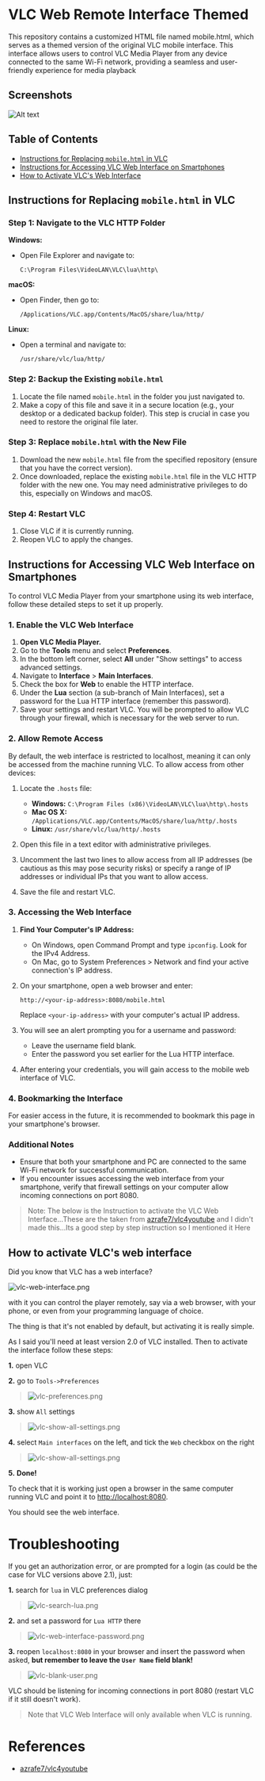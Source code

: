 # VLC Web Remote Interface Themed

This repository contains a customized HTML file named mobile.html, which serves as a themed version of the original VLC mobile interface. This interface allows users to control VLC Media Player from any device connected to the same Wi-Fi network, providing a seamless and user-friendly experience for media playback

## Screenshots

![Alt text](demo.png)

## Table of Contents

- [Instructions for Replacing `mobile.html` in VLC](#instructions-for-replacing-mobilehtml-in-vlc)
- [Instructions for Accessing VLC Web Interface on Smartphones](#instructions-for-accessing-vlc-web-interface-on-smartphones)
- [How to Activate VLC's Web Interface](#how-to-activate-vlcs-web-interface)


## Instructions for Replacing `mobile.html` in VLC

### Step 1: Navigate to the VLC HTTP Folder

**Windows:**
- Open File Explorer and navigate to:
  ```
  C:\Program Files\VideoLAN\VLC\lua\http\
  ```

**macOS:**
- Open Finder, then go to:
  ```
  /Applications/VLC.app/Contents/MacOS/share/lua/http/
  ```

**Linux:**
- Open a terminal and navigate to:
  ```
  /usr/share/vlc/lua/http/
  ```

### Step 2: Backup the Existing `mobile.html`

1. Locate the file named `mobile.html` in the folder you just navigated to.
2. Make a copy of this file and save it in a secure location (e.g., your desktop or a dedicated backup folder). This step is crucial in case you need to restore the original file later.

### Step 3: Replace `mobile.html` with the New File

1. Download the new `mobile.html` file from the specified repository (ensure that you have the correct version).
2. Once downloaded, replace the existing `mobile.html` file in the VLC HTTP folder with the new one. You may need administrative privileges to do this, especially on Windows and macOS.

### Step 4: Restart VLC

1. Close VLC if it is currently running.
2. Reopen VLC to apply the changes.


## Instructions for Accessing VLC Web Interface on Smartphones

To control VLC Media Player from your smartphone using its web interface, follow these detailed steps to set it up properly.

### **1. Enable the VLC Web Interface**

1. **Open VLC Media Player.**
2. Go to the **Tools** menu and select **Preferences**.
3. In the bottom left corner, select **All** under "Show settings" to access advanced settings.
4. Navigate to **Interface** > **Main Interfaces**.
5. Check the box for **Web** to enable the HTTP interface.
6. Under the **Lua** section (a sub-branch of Main Interfaces), set a password for the Lua HTTP interface (remember this password).
7. Save your settings and restart VLC. You will be prompted to allow VLC through your firewall, which is necessary for the web server to run.

### **2. Allow Remote Access**

By default, the web interface is restricted to localhost, meaning it can only be accessed from the machine running VLC. To allow access from other devices:

1. Locate the `.hosts` file:
   - **Windows:** `C:\Program Files (x86)\VideoLAN\VLC\lua\http\.hosts`
   - **Mac OS X:** `/Applications/VLC.app/Contents/MacOS/share/lua/http/.hosts`
   - **Linux:** `/usr/share/vlc/lua/http/.hosts`
   
2. Open this file in a text editor with administrative privileges.
3. Uncomment the last two lines to allow access from all IP addresses (be cautious as this may pose security risks) or specify a range of IP addresses or individual IPs that you want to allow access.
4. Save the file and restart VLC.

### **3. Accessing the Web Interface**

1. **Find Your Computer's IP Address:**
   - On Windows, open Command Prompt and type `ipconfig`. Look for the IPv4 Address.
   - On Mac, go to System Preferences > Network and find your active connection's IP address.

2. On your smartphone, open a web browser and enter:
   ```
   http://<your-ip-address>:8080/mobile.html
   ```
   Replace `<your-ip-address>` with your computer's actual IP address.

3. You will see an alert prompting you for a username and password:
   - Leave the username field blank.
   - Enter the password you set earlier for the Lua HTTP interface.

4. After entering your credentials, you will gain access to the mobile web interface of VLC.

### **4. Bookmarking the Interface**

For easier access in the future, it is recommended to bookmark this page in your smartphone's browser.

### **Additional Notes**

- Ensure that both your smartphone and PC are connected to the same Wi-Fi network for successful communication.
- If you encounter issues accessing the web interface from your smartphone, verify that firewall settings on your computer allow incoming connections on port 8080.



> Note: The below is the Instruction to activate the VLC Web Interface...These are the taken from [azrafe7/vlc4youtube](https://github.com/azrafe7/vlc4youtube) and I didn't made this...Its a good step by step instruction so I mentioned it Here

## How to activate VLC's web interface
Did you know that VLC has a web interface? 

![vlc-web-interface.png](vlc-web-interface.png)


with it you can control the player remotely, say via a web browser, with your phone, or even from your programming language of choice.

The thing is that it's not enabled by default, but activating it is really simple.

As I said you'll need at least version 2.0 of VLC installed. Then to activate the interface follow these steps:

 **1.** open VLC

 **2.** go to `Tools->Preferences`

>   ![vlc-preferences.png](vlc-preferences.png)

 **3.** show `All` settings

>  ![vlc-show-all-settings.png](vlc-show-all-settings.png)

 **4.** select `Main interfaces` on the left, and tick the `Web` checkbox on the right

>  ![vlc-show-all-settings.png](vlc-main-interfaces.png)

**5.** **Done!**

To check that it is working just open a browser in the same computer running VLC and point it to [http://localhost:8080](http://localhost:8080).

You should see the web interface.


# Troubleshooting

If you get an authorization error, or are prompted for a login (as could be the case for VLC versions above 2.1), just:

 **1.** search for `lua` in VLC preferences dialog

>   ![vlc-search-lua.png](vlc-search-lua.png)

 **2.** and set a password for `Lua HTTP` there

>   ![vlc-web-interface-password.png](vlc-web-interface-password.png)

 **3.** reopen `localhost:8080` in your browser and insert the password when asked, **but remember to leave the `User Name` field blank!**

>   ![vlc-blank-user.png](vlc-blank-user.png)

VLC should be listening for incoming connections in port 8080 (restart VLC if it still doesn't work). 

> Note that VLC Web Interface will only available when VLC is running.


# References

 - [azrafe7/vlc4youtube](https://github.com/azrafe7/vlc4youtube)
 
